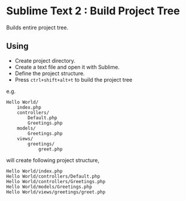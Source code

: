# Sublime Text 2 : Build Project Tree

Builds entire project tree.

## Using

* Create project directory.
* Create a text file and open it with Sublime.
* Define the project structure.
* Press `ctrl+shift+alt+t` to build the project tree

e.g.

    Hello World/
        index.php
        controllers/
            Default.php
            Greetings.php
        models/
            Greetings.php
        views/
            greetings/
                greet.php

will create following project structure,


    Hello World/index.php
    Hello World/controllers/Default.php
    Hello World/controllers/Greetings.php
    Hello World/models/Greetings.php
    Hello World/views/greetings/greet.php

